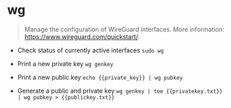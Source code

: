 # wg
> Manage the configuration of WireGuard interfaces.
> More information: <https://www.wireguard.com/quickstart/>.

- Check status of currently active interfaces
`sudo wg`

- Print a new private key
`wg genkey`

- Print a new public key
`echo {{private_key}} | wg pubkey`

- Generate a public and private key
`wg genkey | tee {{privatekey.txt}} | wg pubkey > {{publickey.txt}}`
